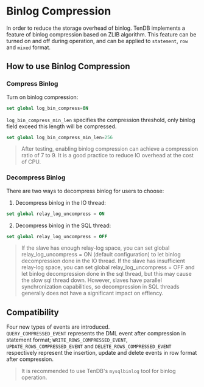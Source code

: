 # Binlog Compression
In order to reduce the storage overhead of binlog. TenDB implements a feature of binlog compression based on ZLIB algorithm. This feature can be turned on and off during operation, and can be applied to `statement`, `row` and `mixed` format.

## How to use Binlog Compression
### Compress Binlog

Turn on binlog compression:
```sql 
set global log_bin_compress=ON 
```

`log_bin_compress_min_len` specifies the compression threshold, only binlog field exceed this length will be compressed.
```sql
set global log_bin_compress_min_len=256
```  

>After testing, enabling binlog compression can achieve a compression ratio of 7 to 9. It is a good practice to reduce IO overhead at the cost of CPU.

### Decompress Binlog

There are two ways to decompress binlog for users to choose:
1. Decompress binlog in the IO thread:
```sql
set global relay_log_uncompress = ON
```  

2. Decompress binlog in the SQL thread:
```sql
set global relay_log_uncompress = OFF
```  

>If the slave has enough relay-log space, you can set global relay_log_uncompress = ON (default configuration) to let binlog decompression done in the IO thread.
If the slave has insufficient relay-log space, you can set global relay_log_uncompress = OFF and let binlog decompression done in the sql thread, but this may cause the slow sql thread down.
However, slaves have parallel synchronization capabilities, so decompression in SQL threads generally does not have a significant impact on effiency.


## Compatibility

Four new types of events are introduced.  
`QUERY_COMPRESSED_EVENT` represents the DML event after compression in statement format;
`WRITE_ROWS_COMPRESSED_EVENT`,` UPDATE_ROWS_COMPRESSED_EVENT` and `DELETE_ROWS_COMPRESSED_EVENT` respectively represent the insertion, update and delete events in row format after compression.

> It is recommended to use TenDB's `mysqlbinlog` tool for binlog operation.


